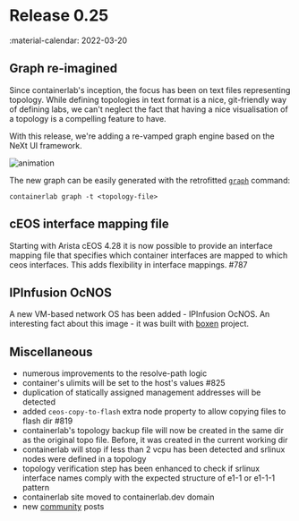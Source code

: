 # Release 0.25
:material-calendar: 2022-03-20

## Graph re-imagined
Since containerlab's inception, the focus has been on text files representing topology. While defining topologies in text format is a nice, git-friendly way of defining labs, we can't neglect the fact that having a nice visualisation of a topology is a compelling feature to have.

With this release, we're adding a re-vamped graph engine based on the NeXt UI framework.

![animation](https://user-images.githubusercontent.com/11521160/155654224-d46b346d-7051-49f8-ba93-6dee6d22a39f.gif)

The new graph can be easily generated with the retrofitted [`graph`](../cmd/graph.md) command:

```
containerlab graph -t <topology-file>
```

## cEOS interface mapping file
Starting with Arista cEOS 4.28 it is now possible to provide an interface mapping file that specifies which container interfaces are mapped to which ceos interfaces. This adds flexibility in interface mappings. #787

## IPInfusion OcNOS
A new VM-based network OS has been added - IPInfusion OcNOS. An interesting fact about this image - it was built with [boxen](https://github.com/carlmontanari/boxen) project.

## Miscellaneous
* numerous improvements to the resolve-path logic
* container's ulimits will be set to the host's values #825
* duplication of statically assigned management addresses will be detected
* added `ceos-copy-to-flash` extra node property to allow copying files to flash dir #819
* containerlab's topology backup file will now be created in the same dir as the original topo file. Before, it was created in the current working dir
* containerlab will stop if less than 2 vcpu has been detected and srlinux nodes were defined in a topology
* topology verification step has been enhanced to check if srlinux interface names comply with the expected structure of e1-1 or e1-1-1 pattern
* containerlab site moved to containerlab.dev domain
* new [community](../community.md) posts
